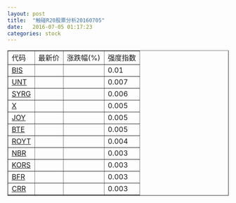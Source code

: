 ```yaml
---
layout: post
title:  "触碰R20股票分析20160705"
date:   2016-07-05 01:17:23
categories: stock
---
```

<script type="text/javascript">
var stockList = []
stockList.push('gb_bis');
stockList.push('gb_unt');
stockList.push('gb_syrg');
stockList.push('gb_x');
stockList.push('gb_joy');
stockList.push('gb_bte');
stockList.push('gb_royt');
stockList.push('gb_nbr');
stockList.push('gb_kors');
stockList.push('gb_bfr');
stockList.push('gb_crr');
</script>

<table border="1">
 <tr>
 <td>代码</td>
  <td>最新价</td>
  <td>涨跌幅(%)</td>
 <td>强度指数</td>
</tr>
  <tr id="bis"><td><a href="http://stock.finance.sina.com.cn/usstock/quotes/BIS.html" target="_blank">BIS</a></td><td></td><td></td><td>0.01</td></tr>
  <tr id="unt"><td><a href="http://stock.finance.sina.com.cn/usstock/quotes/UNT.html" target="_blank">UNT</a></td><td></td><td></td><td>0.007</td></tr>
  <tr id="syrg"><td><a href="http://stock.finance.sina.com.cn/usstock/quotes/SYRG.html" target="_blank">SYRG</a></td><td></td><td></td><td>0.006</td></tr>
  <tr id="x"><td><a href="http://stock.finance.sina.com.cn/usstock/quotes/X.html" target="_blank">X</a></td><td></td><td></td><td>0.005</td></tr>
  <tr id="joy"><td><a href="http://stock.finance.sina.com.cn/usstock/quotes/JOY.html" target="_blank">JOY</a></td><td></td><td></td><td>0.005</td></tr>
  <tr id="bte"><td><a href="http://stock.finance.sina.com.cn/usstock/quotes/BTE.html" target="_blank">BTE</a></td><td></td><td></td><td>0.005</td></tr>
  <tr id="royt"><td><a href="http://stock.finance.sina.com.cn/usstock/quotes/ROYT.html" target="_blank">ROYT</a></td><td></td><td></td><td>0.004</td></tr>
  <tr id="nbr"><td><a href="http://stock.finance.sina.com.cn/usstock/quotes/NBR.html" target="_blank">NBR</a></td><td></td><td></td><td>0.003</td></tr>
  <tr id="kors"><td><a href="http://stock.finance.sina.com.cn/usstock/quotes/KORS.html" target="_blank">KORS</a></td><td></td><td></td><td>0.003</td></tr>
  <tr id="bfr"><td><a href="http://stock.finance.sina.com.cn/usstock/quotes/BFR.html" target="_blank">BFR</a></td><td></td><td></td><td>0.003</td></tr>
  <tr id="crr"><td><a href="http://stock.finance.sina.com.cn/usstock/quotes/CRR.html" target="_blank">CRR</a></td><td></td><td></td><td>0.003</td></tr>
</table>
